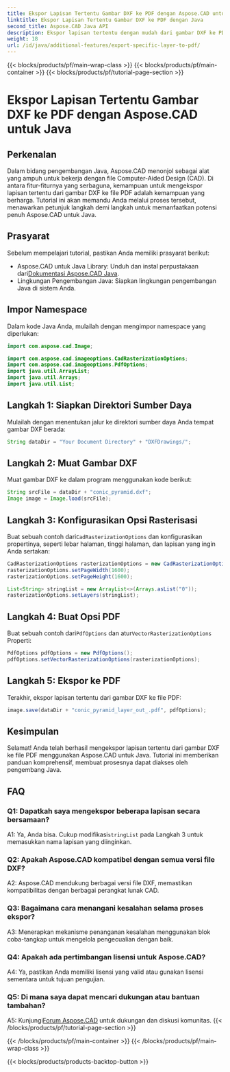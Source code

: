 ```yaml
---
title: Ekspor Lapisan Tertentu Gambar DXF ke PDF dengan Aspose.CAD untuk Java
linktitle: Ekspor Lapisan Tertentu Gambar DXF ke PDF dengan Java
second_title: Aspose.CAD Java API
description: Ekspor lapisan tertentu dengan mudah dari gambar DXF ke PDF menggunakan Aspose.CAD untuk Java. Ikuti panduan langkah demi langkah ini untuk integrasi yang lancar.
weight: 18
url: /id/java/additional-features/export-specific-layer-to-pdf/
---
```


{{< blocks/products/pf/main-wrap-class >}}
{{< blocks/products/pf/main-container >}}
{{< blocks/products/pf/tutorial-page-section >}}

# Ekspor Lapisan Tertentu Gambar DXF ke PDF dengan Aspose.CAD untuk Java

## Perkenalan

Dalam bidang pengembangan Java, Aspose.CAD menonjol sebagai alat yang ampuh untuk bekerja dengan file Computer-Aided Design (CAD). Di antara fitur-fiturnya yang serbaguna, kemampuan untuk mengekspor lapisan tertentu dari gambar DXF ke file PDF adalah kemampuan yang berharga. Tutorial ini akan memandu Anda melalui proses tersebut, menawarkan petunjuk langkah demi langkah untuk memanfaatkan potensi penuh Aspose.CAD untuk Java.

## Prasyarat

Sebelum mempelajari tutorial, pastikan Anda memiliki prasyarat berikut:

-  Aspose.CAD untuk Java Library: Unduh dan instal perpustakaan dari[Dokumentasi Aspose.CAD Java](https://reference.aspose.com/cad/java/).
- Lingkungan Pengembangan Java: Siapkan lingkungan pengembangan Java di sistem Anda.

## Impor Namespace

Dalam kode Java Anda, mulailah dengan mengimpor namespace yang diperlukan:

```java
import com.aspose.cad.Image;

import com.aspose.cad.imageoptions.CadRasterizationOptions;
import com.aspose.cad.imageoptions.PdfOptions;
import java.util.ArrayList;
import java.util.Arrays;
import java.util.List;
```

## Langkah 1: Siapkan Direktori Sumber Daya

Mulailah dengan menentukan jalur ke direktori sumber daya Anda tempat gambar DXF berada:

```java
String dataDir = "Your Document Directory" + "DXFDrawings/";
```

## Langkah 2: Muat Gambar DXF

Muat gambar DXF ke dalam program menggunakan kode berikut:

```java
String srcFile = dataDir + "conic_pyramid.dxf";
Image image = Image.load(srcFile);
```

## Langkah 3: Konfigurasikan Opsi Rasterisasi

 Buat sebuah contoh dari`CadRasterizationOptions` dan konfigurasikan propertinya, seperti lebar halaman, tinggi halaman, dan lapisan yang ingin Anda sertakan:

```java
CadRasterizationOptions rasterizationOptions = new CadRasterizationOptions();
rasterizationOptions.setPageWidth(1600);
rasterizationOptions.setPageHeight(1600);

List<String> stringList = new ArrayList<>(Arrays.asList("0"));
rasterizationOptions.setLayers(stringList);
```

## Langkah 4: Buat Opsi PDF

 Buat sebuah contoh dari`PdfOptions` dan atur`VectorRasterizationOptions` Properti:

```java
PdfOptions pdfOptions = new PdfOptions();
pdfOptions.setVectorRasterizationOptions(rasterizationOptions);
```

## Langkah 5: Ekspor ke PDF

Terakhir, ekspor lapisan tertentu dari gambar DXF ke file PDF:

```java
image.save(dataDir + "conic_pyramid_layer_out_.pdf", pdfOptions);
```

## Kesimpulan

Selamat! Anda telah berhasil mengekspor lapisan tertentu dari gambar DXF ke file PDF menggunakan Aspose.CAD untuk Java. Tutorial ini memberikan panduan komprehensif, membuat prosesnya dapat diakses oleh pengembang Java.

## FAQ

### Q1: Dapatkah saya mengekspor beberapa lapisan secara bersamaan?

 A1: Ya, Anda bisa. Cukup modifikasi`stringList` pada Langkah 3 untuk memasukkan nama lapisan yang diinginkan.

### Q2: Apakah Aspose.CAD kompatibel dengan semua versi file DXF?

A2: Aspose.CAD mendukung berbagai versi file DXF, memastikan kompatibilitas dengan berbagai perangkat lunak CAD.

### Q3: Bagaimana cara menangani kesalahan selama proses ekspor?

A3: Menerapkan mekanisme penanganan kesalahan menggunakan blok coba-tangkap untuk mengelola pengecualian dengan baik.

### Q4: Apakah ada pertimbangan lisensi untuk Aspose.CAD?

A4: Ya, pastikan Anda memiliki lisensi yang valid atau gunakan lisensi sementara untuk tujuan pengujian.

### Q5: Di mana saya dapat mencari dukungan atau bantuan tambahan?

A5: Kunjungi[Forum Aspose.CAD](https://forum.aspose.com/c/cad/19) untuk dukungan dan diskusi komunitas.
{{< /blocks/products/pf/tutorial-page-section >}}

{{< /blocks/products/pf/main-container >}}
{{< /blocks/products/pf/main-wrap-class >}}

{{< blocks/products/products-backtop-button >}}
